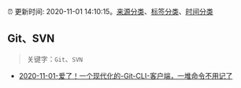 :alarm_clock: 更新时间: 2020-11-01 14:10:15。[来源分类](../README.md)、[标签分类](../TAGS.md)、[时间分类](../TIMELINE.md)

## Git、SVN


> 关键字：`Git`、`SVN`



- [2020-11-01-爱了！一个现代化的-Git-CLI-客户端，一堆命令不用记了](https://toutiao.io/k/s3pgs9r) 